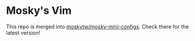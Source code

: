 # Mosky's Vim

This repo is merged into
[moskytw/mosky-mini-configs](https://github.com/moskytw/mosky-mini-configs).
Check there for the latest version!
